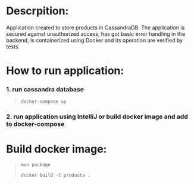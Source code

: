 # Descrpition:

Application created to store products in CassandraDB.
The application is secured against unauthorized access, has got basic error handling in the backend,
is containerized using Docker and its operation are verified by tests.


# How to run application:

### 1. run cassandra database 
> `docker-compose up`

### 2. run application using IntelliJ or build docker image and add to docker-compose

# Build docker image:
> `mvn package`
>
> `docker build -t products .`








